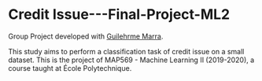# Credit  Issue---Final-Project-ML2
Group Project developed with [Guilehrme Marra](https://github.com/gui-marra).

This study aims to perform a classification task of credit issue on a small dataset.
This is the project of  MAP569 - Machine Learning II (2019-2020), a course taught at École Polytechnique.
